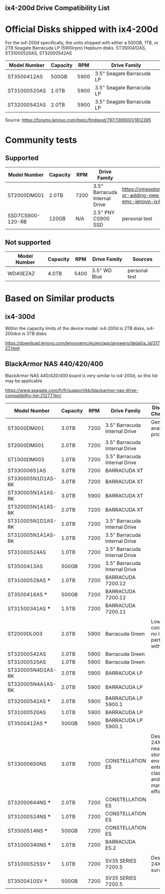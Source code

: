 ix4-200d Drive Compatibility List
---------------------------------

# Official Disks shipped with ix4-200d

For the ix4-200d specifically, the units shipped with either a 500GB, 1TB, or 2TB Seagate Barracuda LP (5900rpm) Hepburn disks.  ST3500412AS, ST31000520AS, ST32000542AS

| **Model Number**    | **Capacity** | **RPM** | **Drive Family**          |
| ------------------- | ------------ | ------- | ------------------------- |
| ST3500412AS         | 500GB        | 5900    | 3.5" Seagate Barracuda LP |
| ST31000520AS        | 1.0TB        | 5900    | 3.5" Seagate Barracuda LP |
| ST32000542AS        | 2.0TB        | 5900    | 3.5" Seagate Barracuda LP |

Source: https://forums.lenovo.com/topic/findpost/797/1369001/1812395

# Community tests

## Supported

| **Model Number**    | **Capacity** | **RPM** | **Drive Family**              | **Sources** |
| ------------------- | ------------ | ------- | ----------------------------- | ----------- |
| ST2000DM001         | 2.0TB        | 7200    | 3.5" Barracuda Internal Drive | https://vmexplorer.com/2017/09/06/upgrading-or-adding-new-hard-disks-to-the-iomega-emc-lenovo-ix4-200d/ |
| SSD7CS900-120-RB    | 120GB        | N/A     | 2.5" PNY CS900 SSD            | personal test |

## Not supported

| **Model Number**    | **Capacity** | **RPM** | **Drive Family**              | **Sources** |
| ------------------- | ------------ | ------- | ----------------------------- | ----------- |
| WD40EZAZ            | 4.0TB        | 5400    | 3.5" WD Blue                  | personal test |

# Based on Similar products

## ix4-300d 

Within the capacity limits of the device model: ix4-200d is 2TB disks, ix4-200dce is 3TB disks

https://download.lenovo.com/lenovoemc/eu/en/app/answers/detail/a_id/31727.html

## BlackArmor NAS 440/420/400

BlackArmor NAS 440/420/400 board is very similar to ix4-200d, so this list may be applicable

https://www.seagate.com/fr/fr/support/kb/blackarmor-nas-drive-compatibility-list-212777en/

| **Model Number**    | **Capacity** | **RPM** | **Drive Family**              | **Distinguishing Characteristics** |
| ------------------- | ------------ | ------- | ----------------------------- | ---------------------------------- |
| ST3000DM001         | 3.0TB        | 7200    | 3.5" Barracuda Internal Drive | Generally, best availability and pricing |
| ST2000DM001         | 2.0TB        | 7200    | 3.5" Barracuda Internal Drive |
| ST1000DM003         | 1.0TB        | 7200    | 3.5" Barracuda Internal Drive |
| ST33000651AS        | 3.0TB        | 7200    | BARRACUDA XT                  |
| ST330005N1D1AS-RK   | 3.0TB        | 7200    | BARRACUDA XT                  |
| ST330005N1A1AS-RK   | 3.0TB        | 5900    | BARRACUDA XT                  |
| ST320005N1A1AS-RK   | 2.0TB        | 7200    | BARRACUDA XT                  |
| ST310005N1D1AS-RK   | 1.0TB        | 7200    | 3.5" Barracuda Internal Drive |
| ST310005N1A1AS-RK   | 1.0TB        | 7200    | 3.5" Barracuda Internal Drive |
| ST31000524AS        | 1.0TB        | 7200    | 3.5" Barracuda Internal Drive |
| ST3500413AS         | 500GB        | 7200    | 3.5" Barracuda Internal Drive |
| ST31000528AS **\*** | 1.0TB        | 7200    | BARRACUDA 7200.12             |
| ST3500418AS **\***  | 500GB        | 7200    | BARRACUDA 7200.12             |
| ST31500341AS **\*** | 1.5TB        | 7200    | BARRACUDA 7200.11             |
|                     |              |         |                               |
| ST2000DL003         | 2.0TB        | 5900    | Barracuda Green               | Low power consumption, no loss of performance with lower RPM |
| ST32000542AS        | 2.0TB        | 5900    | Barracuda Green               |
| ST31000520AS        | 1.0TB        | 5900    | Barracuda Green               |
| ST320005N4D1AS-RK   | 2.0TB        | 5900    | BARRACUDA LP                  |
| ST320005N4A1AS-RK   | 2.0TB        | 5900    | BARRACUDA LP                  |
| ST32000542AS **\*** | 2.0TB        | 5900    | BARRACUDA LP 5900.1           |
| ST31000520AS        | 1.0TB        | 5900    | BARRACUDA LP                  |
| ST3500412AS **\***  | 500GB        | 5900    | BARRACUDA LP 5900.1           |
|                     |              |         |                               |
| ST33000650NS        | 3.0TB        | 7000    | CONSTELLATION ES              | Designed for 24X7 ON for near-line storage environments, enterprise-class reliability and power management efficiency |
| ST32000644NS **\*** | 2.0TB        | 7200    | CONSTELLATION ES              |
| ST31000524NS **\*** | 1.0TB        | 7200    | CONSTELLATION ES              |
| ST3500514NS **\***  | 500GB        | 7200    | CONSTELLATION ES              |
| ST31000340NS **\*** | 1.0TB        | 7200    | BARRACUDA ES.2                |
|                     |              |         |                               |
| ST31000525SV **\*** | 1.0TB        | 7200    | SV35 SERIES 7200.5            | Designed for 24X7 ON surveillance |
| ST3500410SV **\***  | 500GB        | 7200    | SV35 SERIES 7200.5            |
